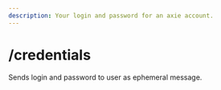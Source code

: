```yaml
---
description: Your login and password for an axie account.
---
```


# /credentials

Sends login and password to user as ephemeral message.
